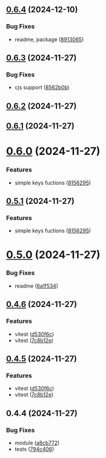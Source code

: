 ## [0.6.4](https://github.com/cmmvio/cmmv-encryptor/compare/v0.6.3...v0.6.4) (2024-12-10)


### Bug Fixes

* readme, package ([8913065](https://github.com/cmmvio/cmmv-encryptor/commit/89130658ee61aee5229bd1ca0d865c474f6b51e7))



## [0.6.3](https://github.com/cmmvio/cmmv-encryptor/compare/v0.6.2...v0.6.3) (2024-11-27)


### Bug Fixes

* cjs support ([8562b0b](https://github.com/cmmvio/cmmv-encryptor/commit/8562b0b29edb6fcb641a6902dbab12f2b8c723db))



## [0.6.2](https://github.com/cmmvio/cmmv-encryptor/compare/v0.6.1...v0.6.2) (2024-11-27)



## [0.6.1](https://github.com/cmmvio/cmmv-encryptor/compare/v0.6.0...v0.6.1) (2024-11-27)



# [0.6.0](https://github.com/cmmvio/cmmv-encryptor/compare/v0.5.0...v0.6.0) (2024-11-27)


### Features

* simple keys fuctions ([8156295](https://github.com/cmmvio/cmmv-encryptor/commit/8156295861c8cb012d18d2b26eba9bcb28f54c20))



## [0.5.1](https://github.com/cmmvio/cmmv-encryptor/compare/v0.5.0...v0.5.1) (2024-11-27)


### Features

* simple keys fuctions ([8156295](https://github.com/cmmvio/cmmv-encryptor/commit/8156295861c8cb012d18d2b26eba9bcb28f54c20))



# [0.5.0](https://github.com/cmmvio/cmmv-encryptor/compare/v0.4.6...v0.5.0) (2024-11-27)


### Bug Fixes

* readme ([6a1f534](https://github.com/cmmvio/cmmv-encryptor/commit/6a1f53451c6ab85a9c7236903de26c7e483beb75))



## [0.4.6](https://github.com/cmmvio/cmmv-encryptor/compare/v0.4.4...v0.4.6) (2024-11-27)


### Features

* vitest ([d530f6c](https://github.com/cmmvio/cmmv-encryptor/commit/d530f6c808ddd34ceabe1a9e9338d6fc2e010900))
* vitest ([7c8b12e](https://github.com/cmmvio/cmmv-encryptor/commit/7c8b12eabd920617ec335a22628bb9fe5c1b25a7))



## [0.4.5](https://github.com/cmmvio/cmmv-encryptor/compare/v0.4.4...v0.4.5) (2024-11-27)


### Features

* vitest ([d530f6c](https://github.com/cmmvio/cmmv-encryptor/commit/d530f6c808ddd34ceabe1a9e9338d6fc2e010900))
* vitest ([7c8b12e](https://github.com/cmmvio/cmmv-encryptor/commit/7c8b12eabd920617ec335a22628bb9fe5c1b25a7))



## 0.4.4 (2024-11-27)


### Bug Fixes

* module ([a8cb772](https://github.com/cmmvio/cmmv-encryptor/commit/a8cb77268f4c57ea446b7323afb24242c3771438))
* tests ([794c406](https://github.com/cmmvio/cmmv-encryptor/commit/794c4069e4557763a70122be37d2ca1680992bbc))



